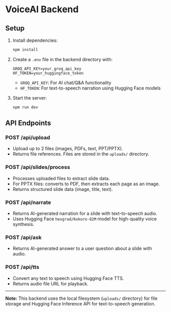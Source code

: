 # VoiceAI Backend

## Setup

1. Install dependencies:
   ```bash
   npm install
   ```
2. Create a `.env` file in the backend directory with:
   ```env
   GROQ_API_KEY=your_groq_api_key
   HF_TOKEN=your_huggingface_token
   ```
   - `GROQ_API_KEY`: For AI chat/Q&A functionality
   - `HF_TOKEN`: For text-to-speech narration using Hugging Face models

3. Start the server:
   ```bash
   npm run dev
   ```

## API Endpoints

### POST /api/upload
- Upload up to 2 files (images, PDFs, text, PPT/PPTX).
- Returns file references. Files are stored in the `uploads/` directory.

### POST /api/slides/process
- Processes uploaded files to extract slide data.
- For PPTX files: converts to PDF, then extracts each page as an image.
- Returns structured slide data (image, title, text).

### POST /api/narrate
- Returns AI-generated narration for a slide with text-to-speech audio.
- Uses Hugging Face `hexgrad/Kokoro-82M` model for high-quality voice synthesis.

### POST /api/ask
- Returns AI-generated answer to a user question about a slide with audio.

### POST /api/tts
- Convert any text to speech using Hugging Face TTS.
- Returns audio file URL for playback.

---

**Note:** This backend uses the local filesystem (`uploads/` directory) for file storage and Hugging Face Inference API for text-to-speech generation. 